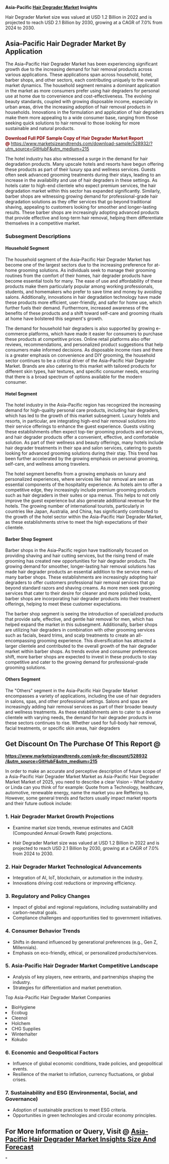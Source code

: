 <p><strong>Asia-Pacific&nbsp;<a href=""https://www.marketsizeandtrends.com/download-sample/528932/&amp;utm_source=GitHubF&amp;utm_medium=215"">Hair Degrader Market</a> Insights</strong></p><p>Hair Degrader Market size was valued at USD 1.2 Billion in 2022 and is projected to reach USD 2.1 Billion by 2030, growing at a CAGR of 7.0% from 2024 to 2030.</p><p><h2>Asia–Pacific Hair Degrader Market By Application</h2><p>The Asia–Pacific Hair Degrader Market has been experiencing significant growth due to the increasing demand for hair removal products across various applications. These applications span across household, hotel, barber shops, and other sectors, each contributing uniquely to the overall market dynamics. The household segment remains a dominant application in the market as more consumers prefer using hair degraders for personal use at home due to convenience and cost-effectiveness. The evolving beauty standards, coupled with growing disposable income, especially in urban areas, drive the increasing adoption of hair removal products in households. Innovations in the formulation and application of hair degraders make them more appealing to a wide consumer base, ranging from those seeking quick solutions to hair removal to those looking for more sustainable and natural products.<p><strong><span style="color: #800000;">Download Full PDF Sample Copy of Hair Degrader Market Report @</span>&nbsp;</strong><a href="https://www.marketsizeandtrends.com/download-sample/528932/?utm_source=GitHubF&amp;utm_medium=215" target="_blank">https://www.marketsizeandtrends.com/download-sample/528932/?utm_source=GitHubF&amp;utm_medium=215</a></p>The hotel industry has also witnessed a surge in the demand for hair degradation products. Many upscale hotels and resorts have begun offering these products as part of their luxury spa and wellness services. Guests often seek advanced grooming treatments during their stays, leading to an increase in the availability and use of hair degraders in these settings. As hotels cater to high-end clientele who expect premium services, the hair degradation market within this sector has expanded significantly. Similarly, barber shops are witnessing growing demand for professional-grade hair degradation solutions as they offer services that go beyond traditional shaving, appealing to customers looking for smoother and longer-lasting results. These barber shops are increasingly adopting advanced products that provide effective and long-term hair removal, helping them differentiate themselves in a competitive market.</p><h3>Subsegment Descriptions</h3><h4>Household Segment</h4><p>The household segment of the Asia–Pacific Hair Degrader Market has become one of the largest sectors due to the increasing preference for at-home grooming solutions. As individuals seek to manage their grooming routines from the comfort of their homes, hair degrader products have become essential tools for many. The ease of use and affordability of these products make them particularly popular among working professionals, students, and homemakers who prefer to save time and money by avoiding salons. Additionally, innovations in hair degradation technology have made these products more efficient, user-friendly, and safer for home use, which further fuels their demand. Furthermore, increased awareness of the benefits of these products and a shift toward self-care and grooming rituals at home have bolstered this segment's growth.<p>The demand for household hair degraders is also supported by growing e-commerce platforms, which have made it easier for consumers to purchase these products at competitive prices. Online retail platforms also offer reviews, recommendations, and personalized product suggestions that help consumers make informed decisions. As disposable income rises and there is a greater emphasis on convenience and DIY grooming, the household sector continues to be a critical driver of the Asia–Pacific Hair Degrader Market. Brands are also catering to this market with tailored products for different skin types, hair textures, and specific consumer needs, ensuring that there is a broad spectrum of options available for the modern consumer.</p><h4>Hotel Segment</h4><p>The hotel industry in the Asia–Pacific region has recognized the increasing demand for high-quality personal care products, including hair degraders, which has led to the growth of this market subsegment. Luxury hotels and resorts, in particular, are integrating high-end hair removal solutions into their service offerings to enhance the guest experience. Guests visiting these establishments often expect top-tier grooming products and services, and hair degrader products offer a convenient, effective, and comfortable solution. As part of their wellness and beauty offerings, many hotels include hair degrader treatments in their spa and salon services, catering to guests looking for advanced grooming solutions during their stay. This trend has been further accelerated by the growing emphasis on personal grooming, self-care, and wellness among travelers.<p>The hotel segment benefits from a growing emphasis on luxury and personalized experiences, where services like hair removal are seen as essential components of the hospitality experience. As hotels aim to offer a competitive edge, they increasingly include premium grooming products such as hair degraders in their suites or spa menus. This helps to not only improve the guest experience but also generate additional revenue for the hotels. The growing number of international tourists, particularly in countries like Japan, Australia, and China, has significantly contributed to the growth of the hotel sector within the Asia–Pacific Hair Degrader Market, as these establishments strive to meet the high expectations of their clientele.</p><h4>Barber Shop Segment</h4><p>Barber shops in the Asia–Pacific region have traditionally focused on providing shaving and hair cutting services, but the rising trend of male grooming has created new opportunities for hair degrader products. The growing demand for smoother, longer-lasting hair removal solutions has made hair degrader products an essential addition to the service menu of many barber shops. These establishments are increasingly adopting hair degraders to offer customers professional hair removal services that go beyond standard razors and shaving creams. As more men seek grooming services that cater to their desire for cleaner and more polished looks, barber shops are incorporating hair degrader products into their treatment offerings, helping to meet these customer expectations.<p>The barber shop segment is seeing the introduction of specialized products that provide safe, effective, and gentle hair removal for men, which has helped expand the market in this subsegment. Additionally, barber shops are utilizing hair degraders in combination with other grooming services such as facials, beard trims, and scalp treatments to create an all-encompassing grooming experience. This diversification has attracted a larger clientele and contributed to the overall growth of the hair degrader market within barber shops. As trends evolve and consumer preferences shift, more barber shops are expected to invest in these products to stay competitive and cater to the growing demand for professional-grade grooming solutions.</p><h4>Others Segment</h4><p>The "Others" segment in the Asia–Pacific Hair Degrader Market encompasses a variety of applications, including the use of hair degraders in salons, spas, and other professional settings. Salons and spas are increasingly adding hair removal services as part of their broader beauty and wellness treatments. As these establishments aim to cater to a diverse clientele with varying needs, the demand for hair degrader products in these sectors continues to rise. Whether used for full-body hair removal, facial treatments, or specific skin areas, hair degraders</p><h2><strong>Get Discount On The Purchase Of This Report @&nbsp;</strong></h2><p><strong><a href=""https://www.marketsizeandtrends.com/ask-for-discount/528932/&amp;utm_source=GitHubF&amp;utm_medium=215"" target=""_blank"">https://www.marketsizeandtrends.com/ask-for-discount/528932<br />/&amp;utm_source=GitHubF&amp;utm_medium=215</a></strong></p><p>In order to make an accurate and perceptive description of future scope of a Asia-Pacific&nbsp;Hair Degrader Market Market as Asia-Pacific&nbsp;Hair Degrader Market Market of 2025, you need to describe a clear Vision &ndash; What Industry or Linda can you think of for example: Quote from a Technology, healthcare, automotive, renewable energy, name the market you are Reffering to. However, some general trends and factors usually impact market reports and their future outlook include:</p><h3>1.&nbsp;<strong>Hair Degrader Market Growth Projections</strong></h3><ul><li>Examine market size trends, revenue estimates and CAGR (Compounded Annual Growth Rate) projections.</li><li><p>Hair Degrader Market size was valued at USD 1.2 Billion in 2022 and is projected to reach USD 2.1 Billion by 2030, growing at a CAGR of 7.0% from 2024 to 2030.</p></li></ul><h3>2.&nbsp;<strong>Hair Degrader Market Technological Advancements</strong></h3><ul><li>Integration of AI, IoT, blockchain, or automation in the industry.</li><li>Innovations driving cost reductions or improving efficiency.</li></ul><h3>3.&nbsp;<strong>Regulatory and Policy Changes</strong></h3><ul><li>Impact of global and regional regulations, including sustainability and carbon-neutral goals.</li><li>Compliance challenges and opportunities tied to government initiatives.</li></ul><h3>4.&nbsp;<strong>Consumer Behavior Trends</strong></h3><ul><li>Shifts in demand influenced by generational preferences (e.g., Gen Z, Millennials).</li><li>Emphasis on eco-friendly, ethical, or personalized products/services.</li></ul><h3>5.&nbsp;<strong>Asia-Pacific Hair Degrader Market Competitive Landscape</strong></h3><ul><li>Analysis of key players, new entrants, and partnerships shaping the industry.</li><li>Strategies for differentiation and market penetration.</li></ul><p data-pm-slice=""1 1 []"">Top Asia-Pacific Hair Degrader Market Companies</p><div data-test-id=""""><p><li>BioHygiene</li><li> Ecobug</li><li> Cleenol</li><li> Holchem</li><li> CHG Supplies</li><li> Winterhalter</li><li> Kokubo</li></p></div><h3>6.&nbsp;<strong>Economic and Geopolitical Factors</strong></h3><ul><li>Influence of global economic conditions, trade policies, and geopolitical events.</li><li>Resilience of the market to inflation, currency fluctuations, or global crises.</li></ul><h3>7.&nbsp;<strong>Sustainability and ESG (Environmental, Social, and Governance)</strong></h3><ul><li>Adoption of sustainable practices to meet ESG criteria.</li><li>Opportunities in green technologies and circular economy principles.</li></ul><h2><strong>For More Information or Query, Visit @&nbsp;</strong><a href=""https://www.verifiedmarketreports.com/product/hair-degrader-market/"" target=""_blank"">Asia-Pacific Hair Degrader Market Insights Size And Forecast</a></h2>"
